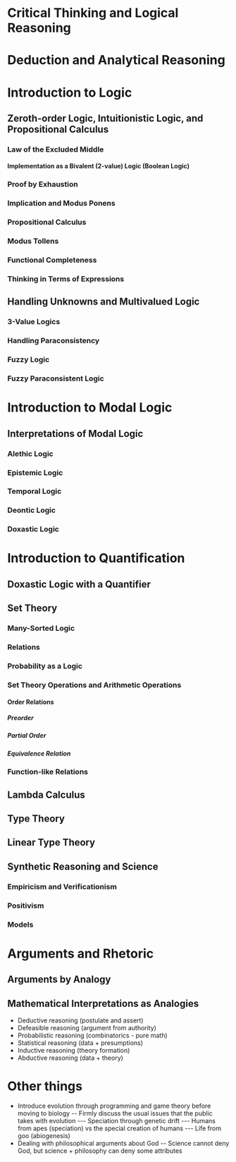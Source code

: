 # Critical Thinking and Logical Reasoning

# Deduction and Analytical Reasoning

# Introduction to Logic
## Zeroth-order Logic, Intuitionistic Logic, and Propositional Calculus
### Law of the Excluded Middle
#### Implementation as a Bivalent (2-value) Logic (Boolean Logic)
### Proof by Exhaustion
### Implication and Modus Ponens
### Propositional Calculus
### Modus Tollens
### Functional Completeness
### Thinking in Terms of Expressions
## Handling Unknowns and Multivalued Logic
### 3-Value Logics
### Handling Paraconsistency
### Fuzzy Logic
### Fuzzy Paraconsistent Logic
# Introduction to Modal Logic
## Interpretations of Modal Logic
### Alethic Logic
### Epistemic Logic
### Temporal Logic
### Deontic Logic
### Doxastic Logic

# Introduction to Quantification
## Doxastic Logic with a Quantifier
## Set Theory
### Many-Sorted Logic
### Relations
### Probability as a Logic
### Set Theory Operations and Arithmetic Operations
#### Order Relations
##### Preorder
##### Partial Order
##### Equivalence Relation
### Function-like Relations

## Lambda Calculus
## Type Theory
## Linear Type Theory

## Synthetic Reasoning and Science
### Empiricism and Verificationism
### Positivism
### Models


# Arguments and Rhetoric
## Arguments by Analogy
## Mathematical Interpretations as Analogies
- Deductive reasoning (postulate and assert)
- Defeasible reasoning (argument from authority)
- Probabilistic reasoning (combinatorics - pure math)
- Statistical reasoning (data + presumptions)
- Inductive reasoning (theory formation)
- Abductive reasoning (data + theory)



# Other things
- Introduce evolution through programming and game theory before moving to biology
-- Firmly discuss the usual issues that the public takes with evolution
--- Speciation through genetic drift
--- Humans from apes (speciation) vs the special creation of humans
--- Life from goo (abiogenesis)
- Dealing with philosophical arguments about God
-- Science cannot deny God, but science + philosophy can deny some attributes

